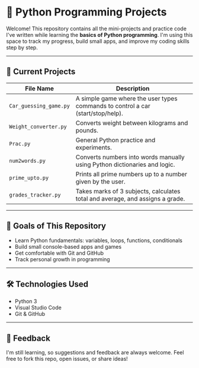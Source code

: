 # 🐍 Python Programming Projects

Welcome! This repository contains all the mini-projects and practice code I've written while learning the **basics of Python programming**. I'm using this space to track my progress, build small apps, and improve my coding skills step by step.

---

## 📁 Current Projects

| File Name               | Description                                         |
|------------------------|-----------------------------------------------------|
| `Car_guessing_game.py` | A simple game where the user types commands to control a car (start/stop/help). |
| `Weight_converter.py`  | Converts weight between kilograms and pounds.                               |
| `Prac.py`              | General Python practice and experiments.                                    |
| `num2words.py`         | Converts numbers into words manually using Python dictionaries and logic.   |
| `prime_upto.py`        | Prints all prime numbers up to a number given by the user.                  |
| `grades_tracker.py`    | Takes marks of 3 subjects, calculates total and average, and assigns a grade.|

---

## 📌 Goals of This Repository

- Learn Python fundamentals: variables, loops, functions, conditionals
- Build small console-based apps and games
- Get comfortable with Git and GitHub
- Track personal growth in programming

---

## 🛠 Technologies Used

- Python 3
- Visual Studio Code
- Git & GitHub

---

## 💬 Feedback

I'm still learning, so suggestions and feedback are always welcome. Feel free to fork this repo, open issues, or share ideas!

